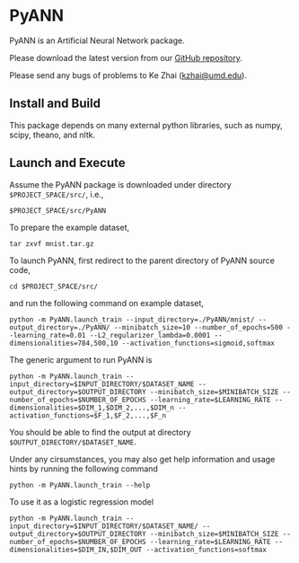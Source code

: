 PyANN
==========

PyANN is an Artificial Neural Network package.

Please download the latest version from our [GitHub repository](https://github.com/kzhai/PyANN).

Please send any bugs of problems to Ke Zhai (kzhai@umd.edu).

Install and Build
----------

This package depends on many external python libraries, such as numpy, scipy, theano, and nltk.

Launch and Execute
----------

Assume the PyANN package is downloaded under directory ```$PROJECT_SPACE/src/```, i.e., 

	$PROJECT_SPACE/src/PyANN

To prepare the example dataset,

	tar zxvf mnist.tar.gz

To launch PyANN, first redirect to the parent directory of PyANN source code,

	cd $PROJECT_SPACE/src/

and run the following command on example dataset,

	python -m PyANN.launch_train --input_directory=./PyANN/mnist/ --output_directory=./PyANN/ --minibatch_size=10 --number_of_epochs=500 --learning_rate=0.01 --L2_regularizer_lambda=0.0001 --dimensionalities=784,500,10 --activation_functions=sigmoid,softmax

The generic argument to run PyANN is

	python -m PyANN.launch_train --input_directory=$INPUT_DIRECTORY/$DATASET_NAME --output_directory=$OUTPUT_DIRECTORY --minibatch_size=$MINIBATCH_SIZE --number_of_epochs=$NUMBER_OF_EPOCHS --learning_rate=$LEARNING_RATE --dimensionalities=$DIM_1,$DIM_2,...,$DIM_n --activation_functions=$F_1,$F_2,...,$F_n

You should be able to find the output at directory ```$OUTPUT_DIRECTORY/$DATASET_NAME```.

Under any cirsumstances, you may also get help information and usage hints by running the following command

	python -m PyANN.launch_train --help

To use it as a logistic regression model

	python -m PyANN.launch_train --input_directory=$INPUT_DIRECTORY/$DATASET_NAME/ --output_directory=$OUTPUT_DIRECTORY --minibatch_size=$MINIBATCH_SIZE --number_of_epochs=$NUMBER_OF_EPOCHS --learning_rate=$LEARNING_RATE --dimensionalities=$DIM_IN,$DIM_OUT --activation_functions=softmax
